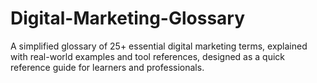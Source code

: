 # Digital-Marketing-Glossary
A simplified glossary of 25+ essential digital marketing terms, explained with real-world examples and tool references, designed as a quick reference guide for learners and professionals.
